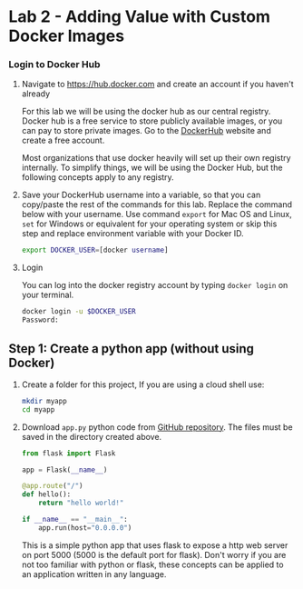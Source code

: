 # Lab 2 - Adding Value with Custom Docker Images

### Login to Docker Hub

1. Navigate to https://hub.docker.com and create an account if you haven't already

    For this lab we will be using the docker hub as our central registry. Docker hub is a free service to store publicly available images, or you can pay to store private images. Go to the [DockerHub](https://hub.docker.com) website and create a free account.

    Most organizations that use docker heavily will set up their own registry internally. To simplify things, we will be using the Docker Hub, but the following concepts apply to any registry.

1. Save your DockerHub username into a variable, so that you can copy/paste the rest of the commands for this lab. Replace the command below with your username. Use command `export` for Mac OS and Linux, `set` for Windows or equivalent for your operating system or skip this step and replace environment variable with your Docker ID.

    ```sh
    export DOCKER_USER=[docker username]
    ```

1. Login

    You can log into the docker registry account by typing `docker login` on your terminal.

    ```sh
    docker login -u $DOCKER_USER
    Password:
    ```

## Step 1: Create a python app (without using Docker)

1. Create a folder for this project, If you are using a cloud shell use:

    ```sh
    mkdir myapp
    cd myapp
    ```

1. Download `app.py` python code from [GitHub repository](https://github.com/IraAngeles-IBM/docker101/tree/master/files). The files must be saved in the directory created above.

    ```py
    from flask import Flask

    app = Flask(__name__)

    @app.route("/")
    def hello():
        return "hello world!"

    if __name__ == "__main__":
        app.run(host="0.0.0.0")
    ```

    This is a simple python app that uses flask to expose a http web server on port 5000 (5000 is the default port for flask). Don't worry if you are not too familiar with python or flask, these concepts can be applied to an application written in any language.

